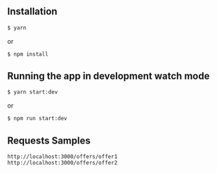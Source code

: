 ## Installation

```bash
$ yarn
```

or

```bash
$ npm install
```

## Running the app in development watch mode

```bash
$ yarn start:dev
```

or

```bash
$ npm run start:dev
```

## Requests Samples

```
http://localhost:3000/offers/offer1
http://localhost:3000/offers/offer2
```
